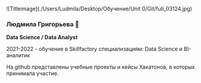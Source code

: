 ![Titleimage](./Users/Ludmila/Desktop/Обучение/Unit 0/Git/full_03124.jpg)

### Людмила Григорьева 🌱

<!--
**LudmilaGR/LudmilaGR** is a ✨ _special_ ✨ repository because its `README.md` (this file) appears on your GitHub profile.

Here are some ideas to get you started:
👋
- 🔭 I’m currently working on ...
- 🌱 I’m currently learning ...
- 👯 I’m looking to collaborate on ...
- 🤔 I’m looking for help with ...
- 💬 Ask me about ...
- 📫 How to reach me: ...
- 😄 Pronouns: ...
- ⚡ Fun fact: ...
-->
**Data Science / Data Аnalyst**

2021-2022 - обучение в Skillfactory специализациям: Data Science и BI-аналитик

На github представлены учебные проекты и кейсы Хакатонов, в которых принимала участие.
